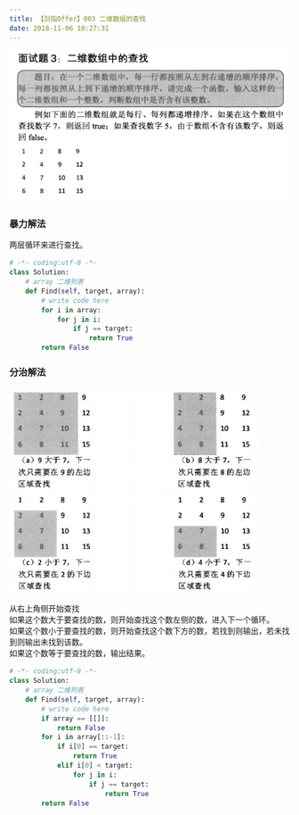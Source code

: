 ```yaml
---
title: 【剑指Offer】003 二维数组的查找
date: 2018-11-06 10:27:31
---
```

![003](/images/alg-images/find.jpg)  

### 暴力解法

两层循环来进行查找。  

```python
# -*- coding:utf-8 -*-
class Solution:
    # array 二维列表
    def Find(self, target, array):
        # write code here
        for i in array:
            for j in i:
                if j == target:
                    return True
        return False
```

### 分治解法  
![003](/images/alg-images/find7.jpg)  

从右上角侧开始查找  
如果这个数大于要查找的数，则开始查找这个数左侧的数，进入下一个循环。  
如果这个数小于要查找的数，则开始查找这个数下方的数，若找到则输出，若未找到则输出未找到该数。  
如果这个数等于要查找的数，输出结果。  

```python
# -*- coding:utf-8 -*-
class Solution:
    # array 二维列表
    def Find(self, target, array):
        # write code here
        if array == [[]]:
            return False
        for i in array[::-1]:
            if i[0] == target:
                return True
            elif i[0] < target:
                for j in i:
                    if j == target:
                        return True
        return False
```

